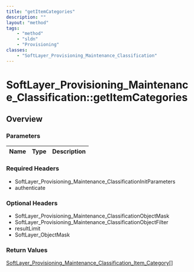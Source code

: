 ```yaml
---
title: "getItemCategories"
description: ""
layout: "method"
tags:
    - "method"
    - "sldn"
    - "Provisioning"
classes:
    - "SoftLayer_Provisioning_Maintenance_Classification"
---
```

# SoftLayer_Provisioning_Maintenance_Classification::getItemCategories
## Overview 


### Parameters 
|Name | Type | Description |
| --- | --- | --- |


### Required Headers
* SoftLayer_Provisioning_Maintenance_ClassificationInitParameters
* authenticate

### Optional Headers
* SoftLayer_Provisioning_Maintenance_ClassificationObjectMask
* SoftLayer_Provisioning_Maintenance_ClassificationObjectFilter
* resultLimit
* SoftLayer_ObjectMask

### Return Values
<a href='/reference/datatypes/SoftLayer_Provisioning_Maintenance_Classification_Item_Category'>SoftLayer_Provisioning_Maintenance_Classification_Item_Category[] </a>

